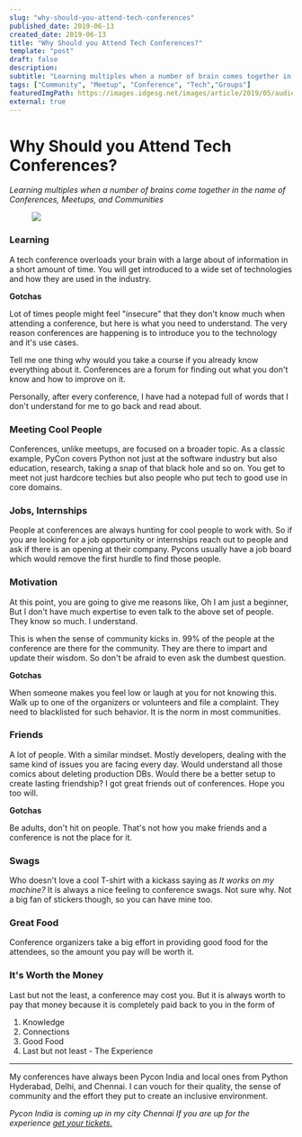```yaml
---
slug: "why-should-you-attend-tech-conferences"
published_date: 2019-06-13
created_date: 2019-06-13
title: "Why Should you Attend Tech Conferences?"
template: "post"
draft: false
description: 
subtitle: "Learning multiples when a number of brain comes together in the name of Conferences, Meetups, and Communities" 
tags: ["Community", "Meetup", "Conference", "Tech","Groups"]
featuredImgPath: https://images.idgesg.net/images/article/2019/05/audience_listens_to_speaker_lecture_at_a_conference_presentation_by_toxawww_gettyimages-974238866_2400x1600-100796682-large.jpg
external: true
---
```


# Why Should you Attend Tech Conferences?

_Learning multiples when a number of brains come together in the name of Conferences, Meetups, and Communities_

<figure>

![](https://images.idgesg.net/images/article/2019/05/audience_listens_to_speaker_lecture_at_a_conference_presentation_by_toxawww_gettyimages-974238866_2400x1600-100796682-large.jpg)

</figure>

### Learning 

A tech conference overloads your brain with a large about of information in a short amount of time. You will get introduced to a wide set of technologies and how they are used in the industry.

**Gotchas** 

Lot of times people might feel "insecure" that they don't know much when attending a conference, but here is what you need to understand. The very reason conferences are happening is to introduce you to the technology and it's use cases.

Tell me one thing why would you take a course if you already know everything about it. Conferences are a forum for finding out what you don't know and how to improve on it.

Personally, after every conference, I have had a notepad full of words that I don't understand for me to go back and read about.

### Meeting Cool People

Conferences, unlike meetups, are focused on a broader topic. As a classic example, PyCon covers Python not just at the software industry but also education, research, taking a snap of that black hole and so on. You get to meet not just hardcore techies but also people who put tech to good use in core domains.

### Jobs, Internships

People at conferences are always hunting for cool people to work with. So if you are looking for a job opportunity or internships reach out to people and ask if there is an opening at their company. Pycons usually have a job board which would remove the first hurdle to find those people.

### Motivation

At this point, you are going to give me reasons like, Oh I am just a beginner, But I don't have much expertise to even talk to the above set of people. They know so much. I understand.

This is when the sense of community kicks in. 99% of the people at the conference are there for the community. They are there to impart and update their wisdom. So don't be afraid to even ask the dumbest question.

**Gotchas** 

When someone makes you feel low or laugh at you for not knowing this. Walk up to one of the organizers or volunteers and file a complaint. They need to blacklisted for such behavior. It is the norm in most communities.


### Friends

A lot of people. With a similar mindset. Mostly developers, dealing with the same kind of issues you are facing every day. Would understand all those comics about deleting production DBs. Would there be a better setup to create lasting friendship? I got great friends out of conferences. Hope you too will.

**Gotchas**

Be adults, don't hit on people. That's not how you make friends and a conference is not the place for it. 

### Swags

Who doesn't love a cool T-shirt with a kickass saying as _It works on my machine?_ It is always a nice feeling to conference swags. Not sure why. Not a big fan of stickers though, so you can have mine too.

### Great Food

Conference organizers take a big effort in providing good food for the attendees, so the amount you pay will be worth it.

### It's Worth the Money

Last but not the least, a conference may cost you. But it is always worth to pay that money because it is completely paid back to you in the form of 
1. Knowledge
2. Connections
3. Good Food
4. Last but not least - The Experience

---

My conferences have always been Pycon India and local ones from Python Hyderabad, Delhi, and Chennai. I can vouch for their quality, the sense of community and the effort they put to create an inclusive environment. 

_Pycon India is coming up in my city Chennai If you are up for the experience [get your tickets.](https://in.pycon.org/2019/#tickets)_